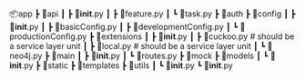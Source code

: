 📦app
 ┣ 📂api
 ┃ ┣ 📜__init__.py
 ┃ ┣ 📜feature.py
 ┃ ┗ 📜task.py
 ┣ 📂auth
 ┣ 📂config
 ┃ ┣ 📜__init__.py
 ┃ ┣ 📜basicConfig.py
 ┃ ┣ 📜developmentConfig.py
 ┃ ┗ 📜productionConfig.py
 ┣ 📂extensions
 ┃ ┣ 📜__init__.py
 ┃ ┣ 📜cuckoo.py # should be a service layer unit
 ┃ ┣ 📜local.py # should be a service layer unit
 ┃ ┗ 📜neo4j.py
 ┣ 📂main
 ┃ ┣ 📜__init__.py
 ┃ ┗ 📜routes.py
 ┣ 📂mock
 ┣ 📂models
 ┃ ┗ 📜__init__.py
 ┣ 📂static
 ┣ 📂templates
 ┣ 📂utils
 ┃ ┗ 📜__init__.py
 ┗ 📜__init__.py